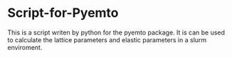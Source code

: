# Script-for-Pyemto
This is a script writen by python for the pyemto package.
It is can be used to calculate the lattice parameters and elastic parameters in a slurm enviroment.
